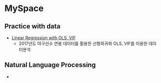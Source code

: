 # MySpace

## Practice with data
- [Linear Regression with OLS, VIF](https://github.com/nagasss/MySpace/practice/blob/master/baseball.ipynb)
  - 2017년도 야구선수 연봉 데이터를 활용한 선형회귀와 OLS, VIF를 이용한 데이터분석

## Natural Language Processing
- 
